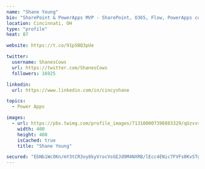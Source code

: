 ```yaml
---
name: "Shane Young"
bio: "SharePoint & PowerApps MVP - SharePoint, O365, Flow, PowerApps consulting? @PowerApps911 | Pure Snark? You found it."
location: Cincinnati, OH
type: "profile"
heat: 87

website: https://t.co/91p5BQ3pUe

twitter:
  username: ShanesCows
  url: https://twitter.com/ShanesCows
  followers: 16925

linkedin:
  url: https://www.linkedin.com/in/cincyshane

topics:
  - Power Apps

images:
  - url: https://pbs.twimg.com/profile_images/713100007398883329/qUzvsvQ3_400x400.jpg
    width: 400
    height: 400
    isCached: true
    title: "Shane Young"

secured: "EbNb1WcOKn/mY3tCR3oy8kyVrocVsGEJd9M4NXRB/lEcc4ENic7FVFs0KvSTgbaNgNeLWPGUk/LgVfP5RiHCKYrASet9d5xB9sFkEB8M7VpUhaW9DmJEDMYVvYlyzi5qTavdjaMeemOuRb4IMRkZXO29F/lCyVqEAwLChwwsmYBNwm2s/lwKiPAq68DyJMresdcKaXX47ZMJ8zjCQfA/j19EuS/fimqjKnHnGhH6zSSJorxenOVTFDZIr7yLoxqhePjKuAptLD+5/s+CJB7x8vAwTRnkFGceIT2QTR40FMm5oG/7sBKqQ4mMn2Qli2x2qxXAUq9a9DmQQPOO+7kGpS0BXdv4/uGvL6tbL+sXfHaF8t0ZePIH71WjJRvbCp+gnXQ22q6AfVBopqDBytvFPZqbUq0oiJQ8SSvve6M4xeE=;EySBDADRoH05avMrG/FFjw=="
---
```


